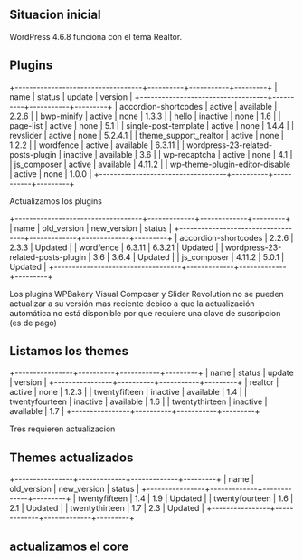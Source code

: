 ## Situacion inicial

WordPress 4.6.8 funciona con el tema Realtor.


## Plugins

+-----------------------------------+----------+-----------+---------+
| name                              | status   | update    | version |
+-----------------------------------+----------+-----------+---------+
| accordion-shortcodes              | active   | available | 2.2.6   |
| bwp-minify                        | active   | none      | 1.3.3   |
| hello                             | inactive | none      | 1.6     |
| page-list                         | active   | none      | 5.1     |
| single-post-template              | active   | none      | 1.4.4   |
| revslider                         | active   | none      | 5.2.4.1 |
| theme_support_realtor             | active   | none      | 1.2.2   |
| wordfence                         | active   | available | 6.3.11  |
| wordpress-23-related-posts-plugin | inactive | available | 3.6     |
| wp-recaptcha                      | active   | none      | 4.1     |
| js_composer                       | active   | available | 4.11.2  |
| wp-theme-plugin-editor-disable    | active   | none      | 1.0.0   |
+-----------------------------------+----------+-----------+---------+

Actualizamos los plugins

+-----------------------------------+-------------+-------------+---------+
| name                              | old_version | new_version | status  |
+-----------------------------------+-------------+-------------+---------+
| accordion-shortcodes              | 2.2.6       | 2.3.3       | Updated |
| wordfence                         | 6.3.11      | 6.3.21      | Updated |
| wordpress-23-related-posts-plugin | 3.6         | 3.6.4       | Updated |
| js_composer                       | 4.11.2      | 5.0.1       | Updated |
+-----------------------------------+-------------+-------------+---------+

Los plugins WPBakery Visual Composer y Slider Revolution no se pueden actualizar a su versión mas reciente debido a que la actualización automática no está disponible por que requiere una clave de suscripcion (es de pago)

## Listamos los themes

+----------------+----------+-----------+---------+
| name           | status   | update    | version |
+----------------+----------+-----------+---------+
| realtor        | active   | none      | 1.2.3   |
| twentyfifteen  | inactive | available | 1.4     |
| twentyfourteen | inactive | available | 1.6     |
| twentythirteen | inactive | available | 1.7     |
+----------------+----------+-----------+---------+


Tres requieren actualizacion

## Themes actualizados

+----------------+-------------+-------------+---------+
| name           | old_version | new_version | status  |
+----------------+-------------+-------------+---------+
| twentyfifteen  | 1.4         | 1.9         | Updated |
| twentyfourteen | 1.6         | 2.1         | Updated |
| twentythirteen | 1.7         | 2.3         | Updated |
+----------------+-------------+-------------+---------+


## actualizamos el core